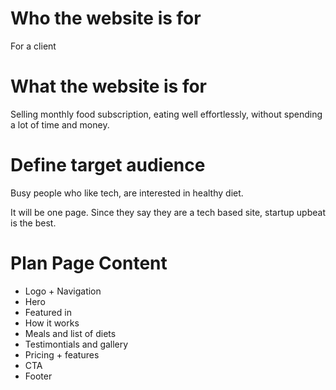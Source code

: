 # Who the website is for

For a client

# What the website is for

Selling monthly food subscription, eating well effortlessly, without spending a lot of time and money.

# Define target audience

Busy people who like tech, are interested in healthy diet.

It will be one page.
Since they say they are a tech based site, startup upbeat is the best.

# Plan Page Content

- Logo + Navigation
- Hero
- Featured in
- How it works
- Meals and list of diets
- Testimontials and gallery
- Pricing + features
- CTA
- Footer
